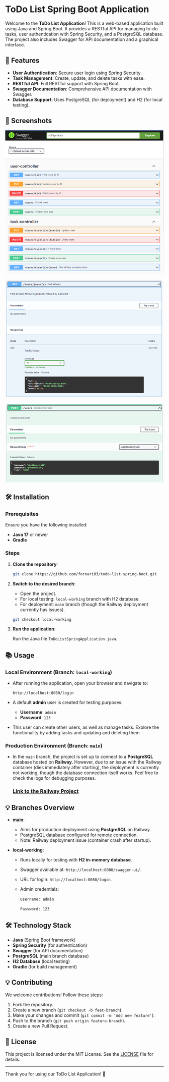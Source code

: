 
# ToDo List Spring Boot Application

Welcome to the **ToDo List Application**! This is a web-based application built using Java and Spring Boot. It provides a RESTful API for managing to-do tasks, user authentication with Spring Security, and a PostgreSQL database. The project also includes Swagger for API documentation and a graphical interface.

## 🚀 Features

- **User Authentication**: Secure user login using Spring Security.
- **Task Management**: Create, update, and delete tasks with ease.
- **RESTful API**: Full RESTful support with Spring Boot.
- **Swagger Documentation**: Comprehensive API documentation with Swagger.
- **Database Support**: Uses PostgreSQL (for deployment) and H2 (for local testing).

## 📸 Screenshots

![Showcase of user-controller and task-controller](imagesReadme/image.png)

![Showcase of GET method for all Tasks by the logged user](imagesReadme/image-1.png)

![Showcase of POST method for a User](imagesReadme/image-2.png)

## 🛠 Installation

### Prerequisites

Ensure you have the following installed:
- **Java 17** or newer
- **Gradle**

### Steps

1. **Clone the repository**:
    ```bash
    git clone https://github.com/fornari03/todo-list-spring-boot.git
    ```

2. **Switch to the desired branch**:
    - Open the project.
    - For local testing: `local-working` branch with H2 database.
    - For deployment: `main` branch (though the Railway deployment currently has issues).
  
    ```bash
    git checkout local-working
    ```

3. **Run the application**:

    Run the Java file `ToDoListSpringApplication.java`.


## 📚 Usage

### Local Environment (Branch: `local-working`)

- After running the application, open your browser and navigate to:
    ```
    http://localhost:8080/login
    ```

- A default **admin** user is created for testing purposes:
    - **Username**: `admin`
    - **Password**: `123`

- This user can create other users, as well as manage tasks. Explore the functionality by adding tasks and updating and deleting them.

### Production Environment (Branch: `main`)

- In the `main` branch, the project is set up to connect to a **PostgreSQL** database hosted on **Railway**. However, due to an issue with the Railway container (dies immediately after starting), the deployment is currently not working, though the database connection itself works. Feel free to check the logs for debugging purposes.

    ### [Link to the Railway Project](https://railway.app/project/44c03f4d-4460-460c-b54b-5996741b7104/service/8c45850e-f95f-4817-b047-26d0ba9fa9ef)

## 💡 Branches Overview

- **main**: 
  - Aims for production deployment using **PostgreSQL** on Railway.
  - PostgreSQL database configured for remote connection.
  - Note: Railway deployment issue (container crash after startup).

- **local-working**:
  - Runs locally for testing with **H2 in-memory database**.
  - Swagger available at: `http://localhost:8080/swagger-ui/`.
  - URL for login: `http://localhost:8080/login`.
  - Admin credentials:
  
    `Username: admin`

    `Password: 123`

## 🛠 Technology Stack

- **Java** (Spring Boot framework)
- **Spring Security** (for authentication)
- **Swagger** (for API documentation)
- **PostgreSQL** (main branch database)
- **H2 Database** (local testing)
- **Gradle** (for build management)

## 💡 Contributing

We welcome contributions! Follow these steps:

1. Fork the repository.
2. Create a new branch (`git checkout -b feat-branch`).
3. Make your changes and commit (`git commit -m 'Add new feature'`).
4. Push to the branch (`git push origin feature-branch`).
5. Create a new Pull Request.

## 📄 License

This project is licensed under the MIT License. See the [LICENSE](LICENSE) file for details.

---

Thank you for using our ToDo List Application! 🎉